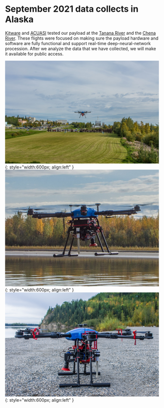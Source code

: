 # September 2021 data collects in Alaska

[Kitware](https://www.kitware.com/url) and [ACUASI](https://acuasi.alaska.edu/) tested our payload at the [Tanana River](https://www.google.com/maps/place/64%C2%B047'47.1%22N+147%C2%B044'52.6%22W/@64.7964167,-147.75002,351m/data=!3m2!1e3!4b1!4m5!3m4!1s0x0:0x0!8m2!3d64.7964127!4d-147.7479326) and the [Chena River](https://www.google.com/maps/place/64%C2%B047'40.9%22N+147%C2%B057'10.0%22W/@64.7947066,-147.954961,370m/data=!3m2!1e3!4b1!4m5!3m4!1s0x0:0x0!8m2!3d64.7947043!4d-147.952767). These flights were focused on making sure the payload hardware and software are fully functional and support real-time deep-neural-network procession. After we analyze the data that we have collected, we will make it available for public access.

![payload in drone at Fairbanks](img/bridge.png){: style="width:600px; align:left" }
![payload in drone at Fairbanks](img/ondrone.png){: style="width:600px; align:left" }
![payload in drone at Fairbanks](img/payload1.png){: style="width:600px; align:left" }

